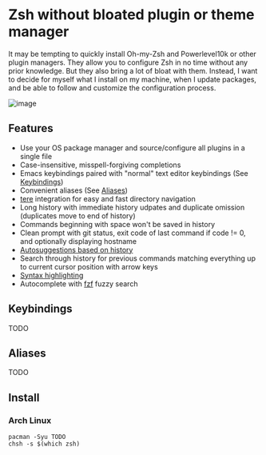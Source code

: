 # Zsh without bloated plugin or theme manager

It may be tempting to quickly install Oh-my-Zsh and Powerlevel10k or other plugin managers. They allow you to configure Zsh in no time without any prior knowledge. But they also bring a lot of bloat with them. Instead, I want to decide for myself what I install on my machine, when I update packages, and be able to follow and customize the configuration process.

![image](https://user-images.githubusercontent.com/49961674/201792373-88dec4d2-7c48-403a-8fc1-a03e9d0f61c1.png)

## Features
- Use your OS package manager and source/configure all plugins in a single file
- Case-insensitive, misspell-forgiving completions
- Emacs keybindings paired with "normal" text editor keybindings (See [Keybindings](#keybindings))
- Convenient aliases (See [Aliases](#aliases))
- [tere](https://github.com/mgunyho/tere) integration for easy and fast directory navigation
- Long history with immediate history udpates and duplicate omission (duplicates move to end of history)
- Commands beginning with space won't be saved in history
- Clean prompt with git status, exit code of last command if code != 0, and optionally displaying hostname
- [Autosuggestions based on history](https://github.com/zsh-users/zsh-autosuggestions)
- Search through history for previous commands matching everything up to current cursor position with arrow keys
- [Syntax highlighting](https://github.com/zsh-users/zsh-syntax-highlighting)
- Autocomplete with [fzf](https://github.com/junegunn/fzf) fuzzy search

## Keybindings
TODO

## Aliases
TODO

## Install

### Arch Linux
```
pacman -Syu TODO
chsh -s $(which zsh)
```
